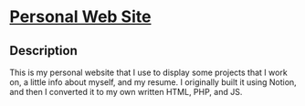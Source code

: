 # [Personal Web Site](https://www.aaronperkel.com)

## Description
This is my personal website that I use to display some projects that I work on, a little info about myself, and my resume. I originally built it using Notion, and then I converted it to my own written HTML, PHP, and JS.
